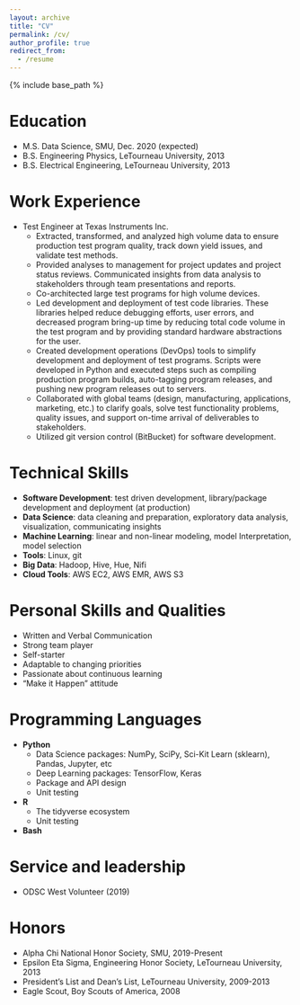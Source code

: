 ```yaml
---
layout: archive
title: "CV"
permalink: /cv/
author_profile: true
redirect_from:
  - /resume
---
```


{% include base_path %}



Education
======
* M.S. Data Science, SMU, Dec. 2020 (expected)
* B.S. Engineering Physics, LeTourneau University, 2013
* B.S. Electrical Engineering, LeTourneau University, 2013

Work Experience
======
* Test Engineer at Texas Instruments Inc.
  * Extracted, transformed, and analyzed high volume data to ensure production test program quality, track down yield issues, and validate test methods.
  * Provided analyses to management for project updates and project status reviews. Communicated insights from data analysis to stakeholders through team presentations and reports.
  * Co-architected large test programs for high volume devices.
  * Led development and deployment of test code libraries. These libraries helped reduce debugging efforts, user errors, and decreased program bring-up time by reducing total code volume in the test program and by providing standard hardware abstractions for the user.
  * Created development operations (DevOps) tools to simplify development and deployment of test programs. Scripts were developed in Python and executed steps such as compiling production program builds, auto-tagging program releases, and pushing new program releases out to servers.
  * Collaborated with global teams (design, manufacturing, applications, marketing, etc.) to clarify goals, solve test functionality problems, quality issues, and support on-time arrival of deliverables to stakeholders.
  * Utilized git version control (BitBucket) for software development.


Technical Skills
======
* **Software Development**: test driven development, library/package development and deployment (at production)
* **Data Science**: data cleaning and preparation, exploratory data analysis, visualization, communicating insights
* **Machine Learning**: linear and non-linear modeling, model Interpretation, model selection
* **Tools**: Linux, git
* **Big Data**: Hadoop, Hive, Hue, Nifi
* **Cloud Tools**: AWS EC2, AWS EMR, AWS S3

Personal Skills and Qualities
=======
* Written and Verbal Communication
* Strong team player
* Self-starter
* Adaptable to changing priorities
* Passionate about continuous learning
* “Make it Happen” attitude

Programming Languages
======
* **Python**
  * Data Science packages: NumPy, SciPy, Sci-Kit Learn (sklearn), Pandas, Jupyter, etc
  * Deep Learning packages: TensorFlow, Keras
  * Package and API design
  * Unit testing
* **R**
  * The tidyverse ecosystem
  * Unit testing
* **Bash**

<!---
Publications
======
  <ul>{% for post in site.publications %}
    {% include archive-single-cv.html %}
  {% endfor %}</ul>
  
Talks
======
  <ul>{% for post in site.talks %}
    {% include archive-single-talk-cv.html %}
  {% endfor %}</ul>
  
Teaching
======
  <ul>{% for post in site.teaching %}
    {% include archive-single-cv.html %}
  {% endfor %}</ul>
-->


Service and leadership
======
* ODSC West Volunteer (2019)

Honors
======
* Alpha Chi National Honor Society, SMU, 2019-Present
* Epsilon Eta Sigma, Engineering Honor Society, LeTourneau University, 2013
* President’s List and Dean’s List, LeTourneau University, 2009-2013
* Eagle Scout, Boy Scouts of America, 2008
